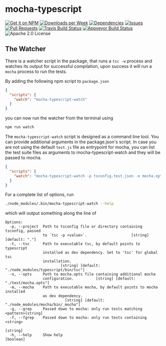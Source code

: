 # mocha-typescript

[![Get it on NPM](https://img.shields.io/npm/v/mocha-typescript.svg)](https://www.npmjs.com/package/mocha-typescript)
[![Downloads per Week](https://img.shields.io/npm/dw/mocha-typescript.svg)](https://www.npmjs.com/package/mocha-typescript)
[![Dependencies](https://img.shields.io/librariesio/github/pana-cc/mocha-typescript.svg)](https://libraries.io/npm/mocha-typescript)
[![Issues](https://img.shields.io/github/issues/pana-cc/mocha-typescript.svg)](https://github.com/pana-cc/mocha-typescript/issues)
[![Pull Requests](https://img.shields.io/github/issues-pr/pana-cc/mocha-typescript.svg)](https://github.com/pana-cc/mocha-typescript/pulls)
[![Travis Build Status](https://img.shields.io/travis/pana-cc/mocha-typescript/master.svg)](https://travis-ci.org/pana-cc/mocha-typescript)
[![Appveyor Build Status](https://img.shields.io/appveyor/ci/pana-cc/mocha-typescript.svg)](https://ci.appveyor.com/project/pana-cc/mocha-typescript)
![Apache 2.0 License](https://img.shields.io/npm/l/mocha-typescript.svg)

## The Watcher

There is a watcher script in the package, that runs a `tsc -w` process and watches its output for successful
compilation, upon success it will run a `mocha` process to run the tests.

By adding the following npm script to `package.json`

```json
{
  "scripts": {
    "watch": "mocha-typescript-watch"
  }
}
```

you can now run the watcher from the terminal using

```bash
npm run watch
````

The `mocha-typescript-watch` script is designed as a command line tool. You can provide additional arguments in the 
package.json's script. In case you are not using the default `test.js` file as entrypoint for mocha, you can list the 
test suite files as arguments to mocha-typescript-watch and they will be passed to mocha.

```json
{
  "scripts": {
    "watch": "mocha-typescript-watch -p tsconfig.test.json -o mocha.opts dist/test1.js dist/test2.js"
  }
}
```

For a complete list of options, run

```bash
./node_modules/.bin/mocha-typescript-watch --help
```

which will output something along the line of

```
Options:
  -p, --project  Path to tsconfig file or directory containing tsconfig, passed
                 to `tsc -p <value>`.                    [string] [default: "."]
  -t, --tsc      Path to executable tsc, by default points to typescript
                 installed as dev dependency. Set to 'tsc' for global tsc
                 installation.
                         [string] [default: "./node_modules/typescript/bin/tsc"]
  -o, --opts     Path to mocha.opts file containing additional mocha
                 configuration.          [string] [default: "./test/mocha.opts"]
  -m, --mocha    Path to executable mocha, by default points to mocha installed
                 as dev dependency.
                           [string] [default: "./node_modules/mocha/bin/_mocha"]
  -g, --grep     Passed down to mocha: only run tests matching <pattern>[string]
  -f, --fgrep    Passed down to mocha: only run tests containing <string>
                                                                        [string]
  -h, --help     Show help                                             [boolean]
```
